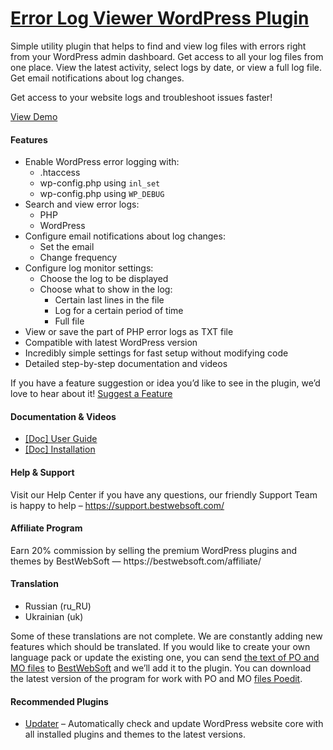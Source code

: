 <a href="https://bestwebsoft.com/products/wordpress/plugins/error-log-viewer/" target=_blank>Error Log Viewer WordPress Plugin</a>
========================

<p>Simple utility plugin that helps to find and view log files with errors right from your WordPress admin dashboard. Get access to all your log files from one place. View the latest activity, select logs by date, or view a full log file. Get email notifications about log changes.</p>
<p>Get access to your website logs and troubleshoot issues faster!</p>
<p><a href="https://bestwebsoft.com/demo-error-log-viewer/?ref=readme" rel="nofollow ugc">View Demo</a></p>
<p><span class="embed-youtube" style="text-align:center; display: block;"></span></p>
<h4>Features</h4>
<ul>
<li>Enable WordPress error logging with:
<ul>
<li>.htaccess</li>
<li>wp-config.php using <code>inl_set</code></li>
<li>wp-config.php using <code>WP_DEBUG</code></li>
</ul>
</li>
<li>Search and view error logs:
<ul>
<li>PHP</li>
<li>WordPress</li>
</ul>
</li>
<li>Configure email notifications about log changes:
<ul>
<li>Set the email</li>
<li>Change frequency</li>
</ul>
</li>
<li>Configure log monitor settings:
<ul>
<li>Choose the log to be displayed</li>
<li>Choose what to show in the log:
<ul>
<li>Certain last lines in the file</li>
<li>Log for a certain period of time</li>
<li>Full file</li>
</ul>
</li>
</ul>
</li>
<li>View or save the part of PHP error logs as TXT file</li>
<li>Compatible with latest WordPress version</li>
<li>Incredibly simple settings for fast setup without modifying code</li>
<li>Detailed step-by-step documentation and videos</li>
</ul>
<p>If you have a feature suggestion or idea you&#8217;d like to see in the plugin, we&#8217;d love to hear about it! <a href="https://support.bestwebsoft.com/hc/en-us/requests/new" rel="nofollow ugc">Suggest a Feature</a></p>
<h4>Documentation &amp; Videos</h4>
<ul>
<li><a href="https://bestwebsoft.com/documentation/error-log-viewer/error-log-viewer-user-guide/" rel="nofollow ugc">[Doc] User Guide</a></li>
<li><a href="https://bestwebsoft.com/documentation/how-to-install-a-wordpress-product/how-to-install-a-wordpress-plugin/" rel="nofollow ugc">[Doc] Installation</a></li>
</ul>
<h4>Help &amp; Support</h4>
<p>Visit our Help Center if you have any questions, our friendly Support Team is happy to help &#8211; <a href="https://support.bestwebsoft.com/" rel="nofollow ugc">https://support.bestwebsoft.com/</a></p>
<h4>Affiliate Program</h4>
<p>Earn 20% commission by selling the premium WordPress plugins and themes by BestWebSoft — https://bestwebsoft.com/affiliate/</p>
<h4>Translation</h4>
<ul>
<li>Russian (ru_RU)</li>
<li>Ukrainian (uk)</li>
</ul>
<p>Some of these translations are not complete. We are constantly adding new features which should be translated. If you would like to create your own language pack or update the existing one, you can send <a href="https://codex.wordpress.org/Translating_WordPress" rel="nofollow ugc">the text of PO and MO files</a> to <a href="https://support.bestwebsoft.com/hc/en-us/requests/new" rel="nofollow ugc">BestWebSoft</a> and we&#8217;ll add it to the plugin. You can download the latest version of the program for work with PO and MO <a href="https://www.poedit.net/download.php" rel="nofollow ugc">files Poedit</a>.</p>
<h4>Recommended Plugins</h4>
<ul>
<li><a href="https://bestwebsoft.com/products/wordpress/plugins/updater/?k=e2d89a7eca0a903ab58d99e7ffa3b510" rel="nofollow ugc">Updater</a> &#8211; Automatically check and update WordPress website core with all installed plugins and themes to the latest versions.</li>
</ul>
